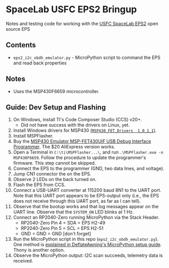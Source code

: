 # SpaceLab USFC EPS2 Bringup

Notes and testing code for working with the [USFC SpaceLab EPS2](https://github.com/spacelab-ufsc/eps2) open source EPS

## Contents

* `eps2_i2c_obdh_emulator.py` - MicroPython script to command the EPS and read back properties

## Notes

* Uses the MSP430F6659 microcontroller.

## Guide: Dev Setup and Flashing

1. On Windows, install TI's Code Composer Studio (CCS) v20+.
    * Did not have success with the drivers on Linux, yet.
2. Install Windows drivers for MSP430 [(`MSP430_FET_Drivers  1_0_1_1`)](https://software-dl.ti.com/msp430/msp430_public_sw/mcu/msp430/MSP430_FET_Drivers/latest/index_FDS.html).
3. Install MSPFlasher.
4. Buy the [MSP430 Emulator MSP-FET430UIF USB Debug Interface Programmer](https://www.aliexpress.com/item/1005006750862890.html). The $20 AliExpress version works.
5. Open a Terminal in `C:\ti\MSPFlasher...\`, and run `.\MSPFlasher.exe -n MSP430F6659`. Follow the procedure to update the programmer's firmware. This step cannot be skipped.
6. Connect the EPS to the programmer (GND, two data lines, and voltage).
7. Jump CN1 connector the on the EPS.
8. Observe 2 LEDs on the back turned on.
9. Flash the EPS from CCS.
10. Connect a USB-UART converter at 115200 baud 8N1 to the UART port. Note that this UART port appears to be EPS-output only (i.e., the EPS does not receive through this UART port, as far as I can tell).
11. Observe that the bootup works and that log messages appear on the UART line. Observe that the `SYSTEM_ON` LED blinks at 1 Hz.
12. Connect an RP2040-Zero running MicroPython via the Stack Header.
    * RP2040-Zero Pin 4 = SDA = EPS H2-49
    * RP2040-Zero Pin 5 = SCL = EPS H2-51
    * GND = GND = GND [don't forget]
13. Run the MicroPython script in this repo (`eps2_i2c_obdh_emulator.py`). One method is [explained in DeflateAwning's MicroPython setup guide](https://gist.github.com/DeflateAwning/cfc26095d25390fcd3c619176c7bf23e). Thony is another option.
14. Observe the MicroPython output: I2C scan succeeds, telemetry data is received.
